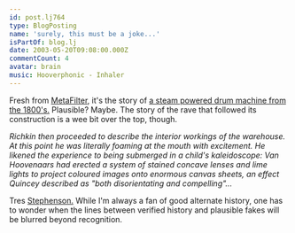 ```yaml
---
id: post.lj764
type: BlogPosting
name: 'surely, this must be a joke...'
isPartOf: blog.lj
date: 2003-05-20T09:08:00.000Z
commentCount: 4
avatar: brain
music: Hooverphonic - Inhaler
---
```

Fresh from [MetaFilter,](http://www.metafilter.com) it's the story of [a steam powered drum machine from the 1800's.](http://www.museumoftechno.org/collections/franklin/extract_01.html) Plausible? Maybe. The story of the rave that followed its construction is a wee bit over the top, though.

*Richkin then proceeded to describe the interior workings of the warehouse. At this point he was literally foaming at the mouth with excitement. He likened the experience to being submerged in a child's kaleidoscope: Van Hoovenaars had erected a system of stained concave lenses and lime lights to project coloured images onto enormous canvas sheets, an effect Quincey described as "both disorientating and compelling"...*

Tres [Stephenson.](http://www.amazon.com/exec/obidos/tg/detail/-/0553380966/qid=1053439535/sr=8-1/ref=sr_8_1/104-4303480-1517518?v=glance&s=books&n=507846) While I'm always a fan of good alternate history, one has to wonder when the lines between verified history and plausible fakes will be blurred beyond recognition.

